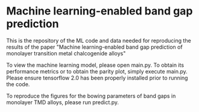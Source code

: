 # Machine learning-enabled band gap prediction

This is the repository of the ML code and data needed for reproducing the results of the paper "Machine learning-enabled band gap prediction of monolayer transition metal chalcogenide alloys"

To view the machine learning model, please open main.py. To obtain its performance metrics or to obtain the parity plot, simply execute main.py. Please ensure tensorflow 2.0 has been properly installed prior to running the code.

To reproduce the figures for the bowing parameters of band gaps in monolayer TMD alloys, please run predict.py.